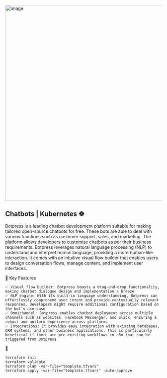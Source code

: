<img width="1200" height="630" alt="image" src="https://github.com/user-attachments/assets/f2b03727-d2d1-423c-8036-ee00836dd884" />



## Chatbots | Kubernetes ☸️
Botpress is a leading chatbot development platform suitable for making tailored open-source chatbots for free. These bots are able to deal with various functions such as customer support, sales, and marketing.
The platform allows developers to customize chatbots as per their business requirements. Botpress leverages natural language processing (NLP) to understand and interpret human language, providing a more human-like interaction. It comes with an intuitive visual flow builder that enables users to design conversation flows, manage content, and implement user interfaces.

🎯 Key Features
```
✅ Visual flow builder: Botpress boasts a drag-and-drop functionality, making chatbot dialogue design and implementation a breeze
✅ NLP engine: With its built-in language understanding, Botpress can effortlessly comprehend user intent and provide contextually relevant responses. Developers might require additional configuration based on the bot's use-case
✅ Omnichannel: Botpress enables chatbot deployment across multiple channels such as websites, Facebook Messenger, and Slack, ensuring a robust and uniform experience across platforms
✅ Integrations: It provides easy integration with existing databases, CRM systems, and other business applications. This is particularly beneficial if there are pre-existing workflows in n8n that can be triggered from Botpress
```

🚀 
```
terraform init
terraform validate
terraform plan -var-file="template.tfvars"
terraform apply -var-file="template.tfvars" -auto-approve
```





